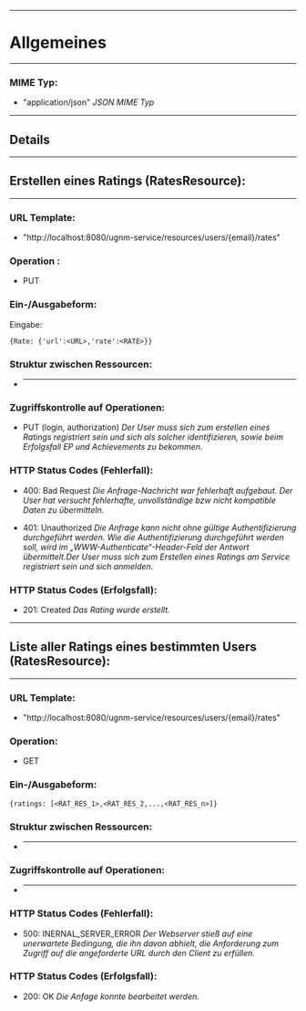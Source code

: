 
---

# Allgemeines #

---


### MIME Typ: ###
  * "application/json"
_JSON MIME Typ_




---

## Details ##

---


## Erstellen eines Ratings (RatesResource): ##

---


### URL Template: ###
  * "http://localhost:8080/ugnm-service/resources/users/{email}/rates"

### Operation  : ###
  * PUT

### Ein-/Ausgabeform: ###

Eingabe:
```
{Rate: {'url':<URL>,'rate':<RATE>}}
```


### Struktur zwischen Ressourcen: ###
  * ---

### Zugriffskontrolle auf Operationen: ###
  * PUT (login, authorization)
_Der User muss sich zum erstellen eines Ratings registriert sein und sich als solcher identifizieren, sowie beim Erfolgsfall EP und Achievements zu bekommen._

### HTTP Status Codes (Fehlerfall): ###

  * 400: Bad Request
_Die Anfrage-Nachricht war fehlerhaft aufgebaut. Der User hat versucht  fehlerhafte, unvollständige bzw nicht kompatible Daten zu übermitteln._

  * 401: Unauthorized
_Die Anfrage kann nicht ohne gültige Authentifizierung durchgeführt werden. Wie die Authentifizierung durchgeführt werden soll, wird im „WWW-Authenticate“-Header-Feld der Antwort übermittelt.Der User muss sich zum Erstellen eines Ratings am Service registriert sein und sich anmelden._

### HTTP Status Codes (Erfolgsfall): ###

  * 201: Created
_Das Rating wurde erstellt._


---


## Liste aller Ratings eines bestimmten Users (RatesResource): ##

---


### URL Template: ###
  * "http://localhost:8080/ugnm-service/resources/users/{email}/rates"

### Operation: ###
  * GET

### Ein-/Ausgabeform: ###

```
{ratings: [<RAT_RES_1>,<RAT_RES_2,...,<RAT_RES_n>]}
```

### Struktur zwischen Ressourcen: ###
  * ---

### Zugriffskontrolle auf Operationen: ###
  * ---

### HTTP Status Codes (Fehlerfall): ###
  * 500: INERNAL\_SERVER\_ERROR
_Der Webserver stieß auf eine unerwartete Bedingung, die ihn davon abhielt, die Anforderung zum Zugriff auf die angeforderte URL durch den Client zu erfüllen._

### HTTP Status Codes (Erfolgsfall): ###

  * 200: OK
_Die Anfage konnte bearbeitet werden._